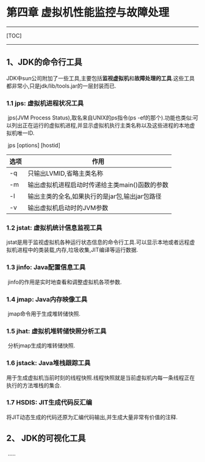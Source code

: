 # 第四章 虚拟机性能监控与故障处理

------

[TOC]

------



## 1、JDK的命令行工具

​		JDK中sun公司附加了一些工具,主要包括**监视虚拟机**和**故障处理的工具**.这些工具都非常小,只是jdk/lib/tools.jar的一层封装而已.

### 1.1 jps: 虚拟机进程状况工具

​		jps(JVM Process Status),取名来自UNIX的ps指令(ps -ef的那个).功能也类似:可以列出正在运行的虚拟机进程,并显示虚拟机执行主类名称以及这些进程的本地虚拟机唯一ID.

​		jps [options] [hostid]

| 选项 | 作用                                           |
| ---- | ---------------------------------------------- |
| -q   | 只输出LVMID,省略主类名称                       |
| -m   | 输出虚拟机进程启动时传递给主类main()函数的参数 |
| -l   | 输出主类的全名,如果执行的是jar包,输出jar包路径 |
| -v   | 输出虚拟机启动时的JVM参数                      |

### 1.2 jstat: 虚拟机统计信息监视工具

​		jstat是用于监视虚拟机各种运行状态信息的命令行工具.可以显示本地或者远程虚拟机进程中的类装载,内存,垃圾收集,JIT编译等运行数据.

### 1.3 jinfo: Java配置信息工具

​		jinfo的作用是实时地查看和调整虚拟机各项参数.

### 1.4 jmap: Java内存映像工具

​		jmap命令用于生成堆转储快照.

### 1.5 jhat: 虚拟机堆转储快照分析工具

​		分析jmap生成的堆转储快照.

### 1.6 jstack: Java堆栈跟踪工具

​		用于生成虚拟机当前时刻的线程快照.线程快照就是当前虚拟机内每一条线程正在执行的方法堆栈的集合.

### 1.7 HSDIS: JIT生成代码反汇编

​		将JIT动态生成的代码还原为汇编代码输出,并生成大量非常有价值的注释.

## 2、 JDK的可视化工具

​		.....